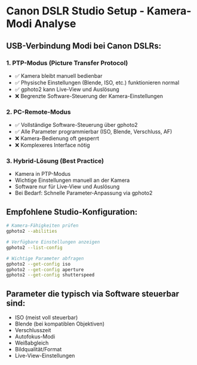 # Canon DSLR Studio Setup - Kamera-Modi Analyse

## USB-Verbindung Modi bei Canon DSLRs:

### 1. **PTP-Modus (Picture Transfer Protocol)**
- ✅ Kamera bleibt manuell bedienbar
- ✅ Physische Einstellungen (Blende, ISO, etc.) funktionieren normal
- ✅ gphoto2 kann Live-View und Auslösung
- ❌ Begrenzte Software-Steuerung der Kamera-Einstellungen

### 2. **PC-Remote-Modus** 
- ✅ Vollständige Software-Steuerung über gphoto2
- ✅ Alle Parameter programmierbar (ISO, Blende, Verschluss, AF)
- ❌ Kamera-Bedienung oft gesperrt
- ❌ Komplexeres Interface nötig

### 3. **Hybrid-Lösung (Best Practice)**
- Kamera in PTP-Modus
- Wichtige Einstellungen manuell an der Kamera
- Software nur für Live-View und Auslösung
- Bei Bedarf: Schnelle Parameter-Anpassung via gphoto2

## Empfohlene Studio-Konfiguration:

```bash
# Kamera-Fähigkeiten prüfen
gphoto2 --abilities

# Verfügbare Einstellungen anzeigen
gphoto2 --list-config

# Wichtige Parameter abfragen
gphoto2 --get-config iso
gphoto2 --get-config aperture
gphoto2 --get-config shutterspeed
```

## Parameter die typisch via Software steuerbar sind:
- ISO (meist voll steuerbar)
- Blende (bei kompatiblen Objektiven)
- Verschlusszeit
- Autofokus-Modi
- Weißabgleich
- Bildqualität/Format
- Live-View-Einstellungen
